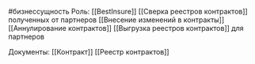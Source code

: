 #бизнессущность 
Роль: [[BestInsure]]
[[Сверка реестров контрактов]] полученных от партнеров
[[Внесение изменений в контракты]]
[[Аннулирование контрактов]]
[[Выгрузка реестров контрактов]] для партнеров

Документы:
[[Контракт]]
[[Реестр контрактов]]
